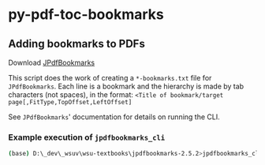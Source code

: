 # py-pdf-toc-bookmarks

## Adding bookmarks to PDFs

Download [JPdfBookmarks](https://sourceforge.net/p/jpdfbookmarks)

This script does the work of creating a `*-bookmarks.txt` file for `JPdfBookmarks`. Each line is a bookmark and the hierarchy is made by tab characters (not spaces), in the format: `<Title of bookmark/target page[,FitType,TopOffset,LeftOffset]`

See `JPdfBookmarks`' documentation for details on running the CLI.

### Example execution of `jpdfbookmarks_cli`

```sh
(base) D:\_dev\_wsuv\wsu-textbooks\jpdfbookmarks-2.5.2>jpdfbookmarks_cli.exe -a ..\..\..\py-pdf-toc-bookmarks\cs-455_computer-networking-bookmarks.txt ..\2020-21_2-Spring\cs-455_computer-networking.pdf -o ..\2020-21_2-Spring\cs-455_computer-networking-wbookmarks.pdf
```
